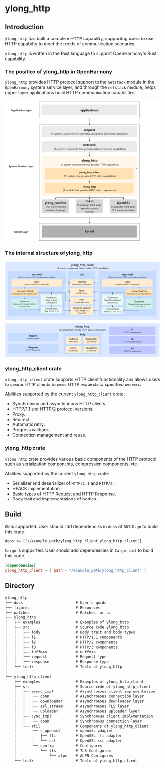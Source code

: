 # ylong_http

## Introduction

`ylong_http` has built a complete HTTP capability, supporting users to use HTTP
capability to meet the needs of communication scenarios.

`ylong_http` is written in the Rust language to support OpenHarmony's Rust
capability.

### The position of ylong_http in OpenHarmony

`ylong_http` provides HTTP protocol support to the `netstack` module in the
`OpenHarmony` system service layer, and through the `netstack` module, helps
upper layer applications build HTTP communication capabilities.

![structure](./figures/structure.png)

### The internal structure of ylong_http

![inner_structure](./figures/inner_structure.png)

### ylong_http_client crate

`ylong_http_client` crate supports HTTP client functionality and allows users
to create HTTP clients to send HTTP requests to specified servers.

Abilities supported by the current `ylong_http_client` crate:

- Synchronous and asynchronous HTTP clients.
- HTTP/1.1 and HTTP/2 protocol versions.
- Proxy.
- Redirect.
- Automatic retry.
- Progress callback.
- Connection management and reuse.

### ylong_http crate

`ylong_http` crate provides various basic components of the HTTP protocol, such
as serialization components, compression components, etc. 

Abilities supported by the current `ylong_http` crate:

- Serializer and deserializer of `HTTP/1.1` and `HTTP/2`.
- HPACK implementation.
- Basic types of HTTP Request and HTTP Response.
- Body trait and implementations of bodies.

## Build

`GN` is supported. User should add dependencies in `deps` of `BUILD.gn` to build this crate.

```gn
deps += ["//example_path/ylong_http_client:ylong_http_client"]
```

`Cargo` is supported. User should add dependencies in ```Cargo.toml``` to build this crate.

```toml
[dependencies]
ylong_http_client = { path = "/example_path/ylong_http_client" }
```

## Directory

```text
ylong_http
├── docs                        # User's guide
├── figures                     # Resources
├── patches                     # Patches for ci
├── ylong_http
│   ├── examples                # Examples of ylong_http
│   ├── src                     # Source code ylong_http
│   │   ├── body                # Body trait and body types
│   │   ├── h1                  # HTTP/1.1 components
│   │   ├── h2                  # HTTP/2 components
│   │   ├── h3                  # HTTP/3 components
│   │   ├── huffman             # Huffman
│   │   ├── request             # Request type
│   │   └── response            # Response type
│   └── tests                   # Tests of ylong_http
│
└── ylong_http_client
    ├── examples                # Examples of ylong_http_client
    ├── src                     # Source code of ylong_http_client
    │   ├── async_impl          # Asynchronous client implementation
    │   │   ├── conn            # Asynchronous connection layer
    │   │   ├── downloader      # Asynchronous downloader layer
    │   │   ├── ssl_stream      # Asynchronous TLS layer
    │   │   └── uploader        # Asynchronous uploader layer
    │   ├── sync_impl           # Synchronous client implementation
    │   │   └── conn            # Synchronous connection layer
    │   └── util                # Components of ylong_http_client  
    │       ├── c_openssl       # OpenSSL adapter
    │       │   ├── ffi         # OpenSSL ffi adapter
    │       │   └── ssl         # OpenSSL ssl adapter 
    │       └── config          # Configures
    │           └── tls         # TLS Configures
    │               └── alpn    # ALPN Configures
    └── tests                   # Tests of ylong_http_client
```